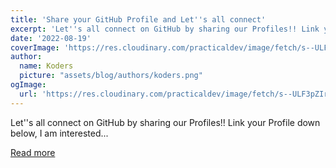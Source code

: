 ```yaml
---
title: 'Share your GitHub Profile and Let''s all connect'
excerpt: 'Let''s all connect on GitHub by sharing our Profiles!! Link your Profile down below, I am interested...'
date: '2022-08-19'
coverImage: 'https://res.cloudinary.com/practicaldev/image/fetch/s--ULF3pZIr--/c_imagga_scale,f_auto,fl_progressive,h_420,q_auto,w_1000/https://dev-to-uploads.s3.amazonaws.com/uploads/articles/u068vok7pm5t5qd12st8.png'
author:
  name: Koders
  picture: "assets/blog/authors/koders.png"
ogImage:
  url: 'https://res.cloudinary.com/practicaldev/image/fetch/s--ULF3pZIr--/c_imagga_scale,f_auto,fl_progressive,h_420,q_auto,w_1000/https://dev-to-uploads.s3.amazonaws.com/uploads/articles/u068vok7pm5t5qd12st8.png'
---
```


Let''s all connect on GitHub by sharing our Profiles!! Link your Profile down below, I am interested...

[Read more](https://dev.to/sadeedpv/share-your-github-profile-and-lets-all-connect-1753)
